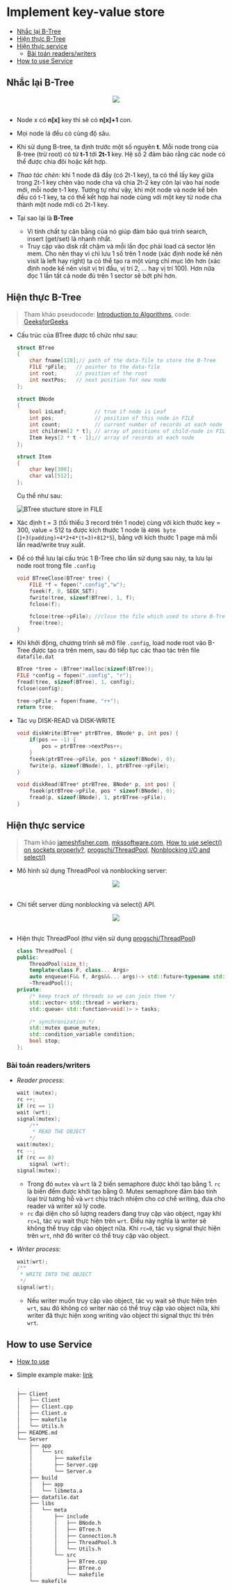 # Implement key-value store

  - [Nhắc lại B-Tree](#nh%e1%ba%afc-l%e1%ba%a1i-b-tree)
  - [Hiện thực B-Tree](#hi%e1%bb%87n-th%e1%bb%b1c-b-tree)
  - [Hiện thực service](#hi%e1%bb%87n-th%e1%bb%b1c-service)
    - [Bài toán readers/writers](#b%c3%a0i-to%c3%a1n-readerswriters)
  - [How to use Service](#how-to-use-service)

## Nhắc lại B-Tree

<div align="center">
	<img src="./img/btree.jpeg" >
	<br/>
	<span align="center"><i></i></span>
	<br/>

</div>

- Node x có **n[x]** key thì sẽ có **n[x]+1** con.
- Mọi node lá đều có cùng độ sâu.
- Khi sử dụng B-tree, ta định trước một số nguyên **t**. Mỗi node trong của B-tree (trừ root) có từ **t-1** tới **2t-1** key. Hệ số 2 đảm bảo rằng các node có thể được chia đôi hoặc kết hợp.
- *Thao tác chèn:* khi 1 node đã đầy (có 2t-1 key), ta có thể lấy key giữa trong 2t-1 key chèn vào node cha và chia 2t-2 key còn lại vào hai node mới, mỗi node t-1 key. Tương tự như vậy, khi một node và node kế bên đều có t-1 key, ta có thể kết hợp hai node cùng với một key từ node cha thành một node mới có 2t-1 key.

- Tại sao lại là **B-Tree**

  - Vì tính chất tự cân bằng của nó giúp đảm bảo quá trình search, insert (get/set) là nhanh nhất.
  - Truy cập vào disk rất chậm và mỗi lần đọc phải load cả sector lên mem. Cho nên thay vì chỉ lưu 1 số trên 1 node (xác định node kế nên visit là left hay right) ta có thể tạo ra một vùng chỉ mục lớn hơn (xác định node kế nên visit vị trí đầu, vị trí 2, ... hay vị trí 100). Hơn nữa đọc 1 lần tất cả node đủ trên 1 sector sẽ bớt phí hơn.

## Hiện thực B-Tree

> Tham khảo pseudocode: [Introduction to Algorithms](http://staff.ustc.edu.cn/~csli/graduate/algorithms/book6/chap19.htm), code: [GeeksforGeeks](https://www.geeksforgeeks.org/b-tree-set-3delete/)

- Cấu trúc của BTree được tổ chức như sau:

    ```c++
    struct BTree
    {
        char fname[128];// path of the data-file to store the B-Tree
        FILE *pFile;   // pointer to the data-file
        int root;      // position of the root
        int nextPos;   // next position for new node
    };

    struct BNode
    {
        bool isLeaf;         // true if node is Leaf
        int pos;             // position of this node in FILE
        int count;           // current number of records at each node
        int children[2 * t]; // array of positions of child-node in FILE
        Item keys[2 * t - 1];// array of records at each node
    };

    struct Item
    {
        char key[300];
        char val[512];
    };
    ```
    Cụ thể như sau:

    ![BTree stucture store in FILE](./img/BTreeStruct.png)

- Xác định t = 3 (tối thiểu 3 record trên 1 node) cùng với kích thước key = 300, value = 512 ta được kích thước 1 node là `4096 byte` (`1+3(padding)+4*2+4*(t=3)+812*5`), bằng với kích thước 1 page mà mỗi lần read/write truy xuất.
- Để có thể lưu lại cấu trúc 1 B-Tree cho lần sử dụng sau này, ta lưu lại node root trong file `.config`

    ```c++
    void BTreeClose(BTree* tree) {
        FILE *f = fopen(".config","w");
        fseek(f, 0, SEEK_SET);
        fwrite(tree, sizeof(BTree), 1, f);
        fclose(f);

        fclose(tree->pFile); //close the file which used to store B-Tree
        free(tree);
    }
    ```
- Khi khởi động, chương trình sẽ mở file `.config`, load node root vào B-Tree được tạo ra trên mem, sau đó tiếp tục các thao tác trên file `datafile.dat`

    ```c++
    BTree *tree = (BTree*)malloc(sizeof(BTree));
    FILE *config = fopen(".config", "r");
    fread(tree, sizeof(BTree), 1, config);
    fclose(config);

    tree->pFile = fopen(fname, "r+");
    return tree;
    ```
- Tác vụ DISK-READ và DISK-WRITE

    ```c++
    void diskWrite(BTree* ptrBTree, BNode* p, int pos) {
        if(pos == -1) {
            pos = ptrBTree->nextPos++;
        }
        fseek(ptrBTree->pFile, pos * sizeof(BNode), 0);
        fwrite(p, sizeof(BNode), 1, ptrBTree->pFile);
    }

    void diskRead(BTree* ptrBTree, BNode* p, int pos) {
        fseek(ptrBTree->pFile, pos * sizeof(BNode), 0);
        fread(p, sizeof(BNode), 1, ptrBTree->pFile);
    }
    ```

## Hiện thực service

> Tham khảo [jameshfisher.com](https://jameshfisher.com/2017/04/05/set_socket_nonblocking/), [mkssoftware.com](https://www.mkssoftware.com/docs/man3/select.3.asp), [How to use select() on sockets properly?](https://stackoverflow.com/questions/32711521/how-to-use-select-on-sockets-properly), [progschj/ThreadPool](https://github.com/progschj/ThreadPool), [Nonblocking I/O and select()](https://www.ibm.com/support/knowledgecenter/en/ssw_ibm_i_72/rzab6/xnonblock.htm)

- Mô hình sử dụng ThreadPool và nonblocking server:

<div align="center">
	<img src="./img/kvsDiagram.png" >
	<br/>
	<span align="center"><i></i></span>
	<br/>

</div>

- Chi tiết server dùng nonblocking và select() API.

<div align="center">
	<img src="./img/nonblocking.gif" >
	<br/>
	<span align="center"><i></i></span>
	<br/>

</div>

- Hiện thực ThreadPool (thư viện sử dụng [progschj/ThreadPool](https://github.com/progschj/ThreadPool))

    ```c++
    class ThreadPool {
    public:
        ThreadPool(size_t);
        template<class F, class... Args>
        auto enqueue(F&& f, Args&&... args)-> std::future<typename std::result_of<F(Args...)>::type>;
        ~ThreadPool();
    private:
        /* keep track of threads so we can join them */
        std::vector< std::thread > workers;
        std::queue< std::function<void()> > tasks;

        /* synchronization */
        std::mutex queue_mutex;
        std::condition_variable condition;
        bool stop;
    };
    ```

### Bài toán readers/writers

- *Reader process*:

    ```c++
    wait (mutex);
    rc ++;
    if (rc == 1)
    wait (wrt);
    signal(mutex);
        /**
         * READ THE OBJECT
        */
    wait(mutex);
    rc --;
    if (rc == 0)
        signal (wrt);
    signal(mutex);

    ```

  - Trong đó `mutex` và `wrt` là 2 biến semaphore được khởi tạo bằng 1. `rc` là biến đếm được khởi tạo bằng 0. Mutex semaphore đảm bảo tính loại trừ tương hỗ và `wrt` chịu trách nhiệm cho cơ chế writing, đưa cho reader và writer xử lý code.
  - `rc` đại diện cho số lượng readers đang truy cập vào object, ngay khi `rc=1`, tác vụ wait thực hiện trên `wrt`. Điều này nghĩa là writer sẽ không thể truy cập vào object nữa. Khi `rc=0`, tác vụ signal thực hiện trên `wrt`, nhờ đó writer có thể truy cập vào object.

- *Writer process*:

    ```c++
    wait(wrt);
    /**
     * WRITE INTO THE OBJECT
     */
    signal(wrt);
    ```
  
  - Nếu writer muốn truy cập vào object, tác vụ wait sẽ thực hiện trên `wrt`, sau đó không có writer nào có thể truy cập vào object nữa, khi writer đã thực hiện xong writing vào object thì signal thực thi trên `wrt`.

## How to use Service

- [How to use](./install.md)
- Simple example make: [link](https://github.com/anhldbk/simple-make/blob/master/README.md)

    ```sh
    .
    ├── Client
    │   ├── Client
    │   ├── Client.cpp
    │   ├── Client.o
    │   ├── makefile
    │   └── Utils.h
    ├── README.md
    └── Server
        ├── app
        │   └── src
        │       ├── makefile
        │       ├── Server.cpp
        │       └── Server.o
        ├── build
        │   ├── app
        │   └── libmeta.a
        ├── datafile.dat
        ├── libs
        │   └── meta
        │       ├── include
        │       │   ├── BNode.h
        │       │   ├── BTree.h
        │       │   ├── Connection.h
        │       │   ├── ThreadPool.h
        │       │   └── Utils.h
        │       └── src
        │           ├── BTree.cpp
        │           ├── BTree.o
        │           └── makefile
        └── makefile
    ```
